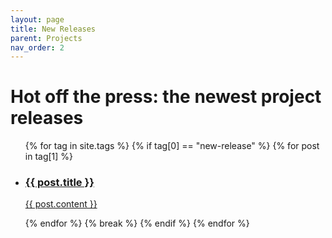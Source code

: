 ```yaml
---
layout: page
title: New Releases
parent: Projects
nav_order: 2
---
```


# Hot off the press: the newest project releases

<div class="projects">
  <ul class="unstyled-list">
   {% for tag in site.tags %}
     {% if tag[0] == "new-release" %}
      {% for post in tag[1] %}
        <li>
          <a class="project-snippet" href="{{ site.url }}{{ post.url }}">
            <h3 class="project-title">{{ post.title }}</h3>
            <p class="project-desc"> {{ post.content }} </p>
          </a> 
        </li>
      {% endfor %}
      {% break %}
    {% endif %}
  {% endfor %}
  </ul>
</div>
